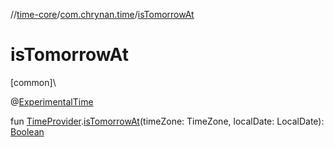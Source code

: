 //[time-core](../../index.md)/[com.chrynan.time](index.md)/[isTomorrowAt](is-tomorrow-at.md)

# isTomorrowAt

[common]\

@[ExperimentalTime](https://kotlinlang.org/api/latest/jvm/stdlib/kotlin.time/-experimental-time/index.html)

fun [TimeProvider](-time-provider/index.md).[isTomorrowAt](is-tomorrow-at.md)(timeZone: TimeZone, localDate: LocalDate): [Boolean](https://kotlinlang.org/api/latest/jvm/stdlib/kotlin/-boolean/index.html)
